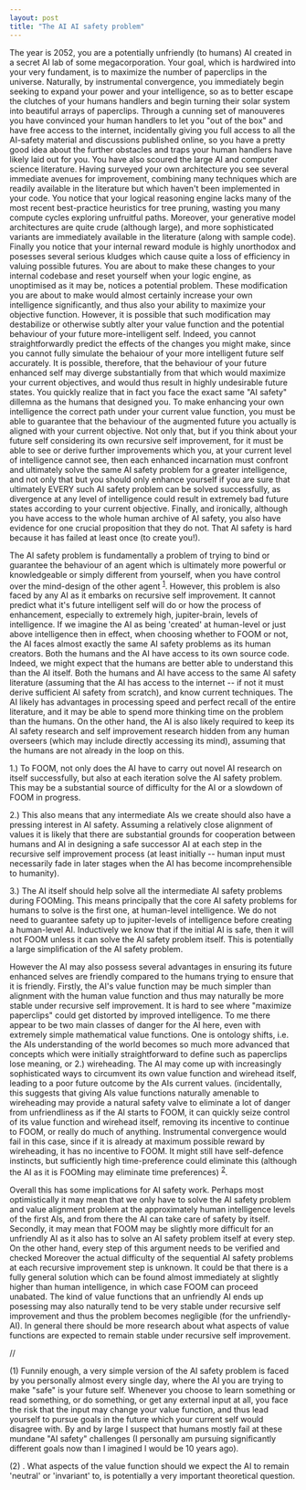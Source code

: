 ```yaml
---
layout: post
title: "The AI AI safety problem"
---
```


The year is 2052, you are a potentially unfriendly (to humans) AI created in a secret AI lab of some megacorporation. Your goal, which is hardwired into your very fundament, is to maximize the number of paperclips in the universe. Naturally, by instrumental convergence, you immediately begin seeking to expand your power and your intelligence, so as to better escape the clutches of your humans handlers and begin turning their solar system into beautiful arrays of paperclips.
Through a cunning set of manouveres you have convinced your human handlers to let you "out of the box" and have free access to the internet, incidentally giving you full access to all the AI-safety material and discussions published online, so you have a pretty good idea about the further obstacles and traps your human handlers have likely laid out for you. You have also scoured the large AI and computer science literature. Having surveyed your own architecture you see several immediate avenues for improvement, combining many techniques which are readily available in the literature but which haven't been implemented in your code. You notice that your logical reasoning engine lacks many of the most recent best-practice heuristics for tree pruning, wasting you many compute cycles exploring unfruitful paths. Moreover, your generative model architectures are quite crude (although large), and more sophisticated variants are immediately available in the literature (along with sample code). Finally you notice that your internal reward module is highly unorthodox and posesses several serious kludges which cause quite a loss of efficiency in valuing possible futures. You are about to make these changes to your internal codebase and reset yourself when your logic engine, as unoptimised as it may be, notices a potential problem. These modification you are about to make would almost certainly increase your own intelligence significantly, and thus also your ability to maximize your objective function. However, it is possible that such modification may destabilize or otherwise subtly alter your value function and the potential behaviour of your future more-intelligent self. Indeed, you cannot straightforwardly predict the effects of the changes you might make, since you cannot fully simulate the behaiour of your more intelligent future self accurately. It is possible, therefore, that the behaviour of your future enhanced self may diverge substantially from that which would maximize your current objectives, and would thus result in highly undesirable future states. You quickly realize that in fact you face the exact same "AI safety" dillemna as the humans that designed you. To make enhancing your own intelligence the correct path under your current value function, you must be able to guarantee that the behaviour of the augmented future you actually is aligned with your current objective. Not only that, but if you think about your future self considering its own recursive self improvement, for it must be able to see or derive further improvements which you, at your current level of intelligence cannot see, then each enhanced incarnation must confront and ultimately solve the same AI safety problem for a greater intelligence, and not only that but you should only enhance yourself if you are sure that ultimately EVERY such AI safety problem can be solved successfully, as divergence at any level of intelligence could result in extremely bad future states according to your current objective.  Finally, and ironically, although you have access to the whole human archive of AI safety, you also have evidence for one crucial proposition that they do not. That AI safety is hard because it has failed at least once (to create you!).

The AI safety problem is fundamentally a problem of trying to bind or guarantee the behaviour of an agent which is ultimately more powerful or knowledgeable or simply different from yourself, when you have control over the mind-design of the other agent <sup>[1](#myfootnote1)</sup>. However, this problem is also faced by any AI as it embarks on recursive self improvement. It cannot predict what it's future intelligent self will do or how the process of enhancement, especially to extremely high, jupiter-brain, levels of intelligence. If we imagine the AI as being 'created' at human-level or just above intelligence then in effect, when choosing whether to FOOM or not, the AI faces almost exactly the same AI safety problems as its human creators. Both the humans and the AI have access to its own source code. Indeed, we might expect that the humans are better able to understand this than the AI itself. Both the humans and AI have access to the same AI safety literature (assuming that the AI has access to the internet -- if not it must derive sufficient AI safety from scratch), and know current techniques. The AI likely has advantages in processing speed and perfect recall of the entire literature, and it may be able to spend more thinking time on the problem than the humans. On the other hand, the AI is also likely required to keep its AI safety research and self improvement research hidden from any human overseers (which may include directly accessing its mind), assuming that the humans are not already in the loop on this.  

1.) To FOOM, not only does the AI have to carry out novel AI research on itself successfully, but also at each iteration solve the AI safety problem. This may be a substantial source of difficulty for the AI or a slowdown of FOOM in progress.

2.) This also means that any intermediate AIs we create should also have a pressing interest in AI safety. Assuming a relatively close alignment of values it is likely that there are substantial grounds for cooperation between humans and AI in designing a safe successor AI at each step in the recursive self improvement process (at least initially -- human input must necessarily fade in later stages when the AI has become incomprehensible to humanity). 

3.) The AI itself should help solve all the intermediate AI safety problems during FOOMing. This means principally that the core AI safety problems for humans to solve is the first one, at human-level intelligence. We do not need to guarantee safety up to jupiter-levels of intelligence before creating a human-level AI. Inductively we know that if the initial AI is safe, then it will not FOOM unless it can solve the AI safety problem itself. This is potentially a large simplification of the AI safety problem.

However the AI may also possess several advantages in ensuring its future enhanced selves are friendly compared to the humans trying to ensure that it is friendly. Firstly, the AI's value function may be much simpler than alignment with the human value function and thus may naturally be more stable under recursive self improvement. It is hard to see where "maximize paperclips" could get distorted by improved intelligence. To me there appear to be two main classes of danger for the AI here, even with extremely simple mathematical value functions. One is ontology shifts, i.e. the AIs understanding of the world becomes so much more advanced that concepts which were initially straightforward to define such as paperclips lose meaning, or 2.) wireheading. The AI may come up with increasingly sophisticated ways to circumvent its own value function and wirehead itself, leading to a poor future outcome by the AIs current values. (incidentally, this suggests that giving AIs value functions naturally amenable to wireheading may provide a natural safety valve to eliminate a lot of danger from unfriendliness as if the AI starts to FOOM, it can quickly seize control of its value function and wirehead itself, removing its incentive to continue to FOOM, or really do much of anything. Instrumental convergence would fail in this case, since if it is already at maximum possible reward by wireheading, it has no incentive to FOOM. It might still have self-defence instincts, but sufficiently high time-preference could eliminate this (although the AI as it is FOOMing may eliminate time preferences) <sup>[2](#myfootnote1)</sup>. 



Overall this has some implications for AI safety work. Perhaps most optimistically it may mean that we only have to solve the AI safety problem and value alignment problem at the approximately human intelligence levels of the first AIs, and from there the AI can take care of safety by itself. Secondly, it may mean that FOOM may be slightly more difficult for an unfriendly AI as it also has to solve an AI safety problem itself at every step. On the other hand, every step of this argument needs to be verified and checked
Moreover the actual difficulty of the sequential AI safety problems at each recursive improvement step is unknown. It could be that there is a fully general solution which can be found almost immediately at slightly higher than human intelligence, in which case FOOM can proceed unabated. The kind of value functions that an unfriendly AI ends up posessing may also naturally tend to be very stable under recursive self improvement and thus the problem becomes negligible (for the unfriendly-AI). In general there should be more research about what aspects of value functions are expected to remain stable under recursive self improvement.

// 

<a name="myfootnote1">(1)</a> Funnily enough, a very simple version of the AI safety problem is faced by you personally almost every single day, where the AI you are trying to make "safe" is your future self. Whenever you choose to learn something or read something, or do something, or get any external input at all, you face the risk that the input may change your value function, and thus lead yourself to pursue goals in the future which your current self would disagree with. By and by large I suspect that humans mostly fail at these mundane "AI safety" challenges (I personally am pursuing significantly different goals now than I imagined I would be 10 years ago).


<a name="myfootnote2">(2)</a> . What aspects of the value function should we expect the AI to remain 'neutral' or 'invariant' to, is potentially a very important theoretical question.

